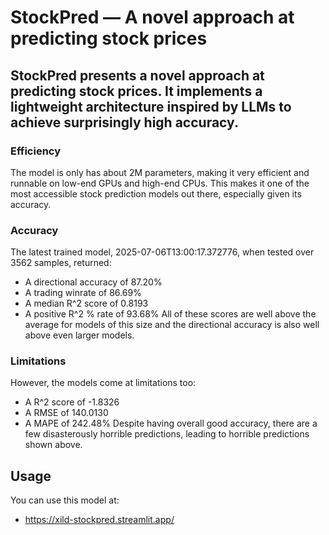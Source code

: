 # StockPred — A novel approach at predicting stock prices
StockPred presents a novel approach at predicting stock prices. It implements a lightweight architecture inspired by LLMs to achieve surprisingly high accuracy.
---
### Efficiency
The model is only has about 2M parameters, making it very efficient and runnable on low-end GPUs and high-end CPUs. This makes it one of the most accessible stock prediction models out there, especially given its accuracy.
### Accuracy
The latest trained model, 2025-07-06T13:00:17.372776, when tested over 3562 samples, returned:
- A directional accuracy of 87.20%
- A trading winrate of 86.69%
- A median R^2 score of 0.8193
- A positive R^2 % rate of 93.68%
All of these scores are well above the average for models of this size and the directional accuracy is also well above even larger models.
### Limitations
However, the models come at limitations too:
- A R^2 score of -1.8326
- A RMSE of 140.0130
- A MAPE of 242.48%
Despite having overall good accuracy, there are a few disasterously horrible predictions, leading to horrible predictions shown above. 
## Usage
You can use this model at:
- https://xild-stockpred.streamlit.app/
